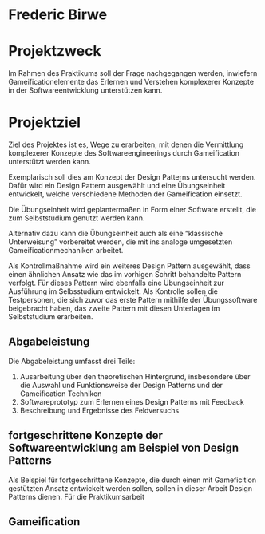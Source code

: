 # Frederic Birwe

# Projektzweck

Im Rahmen des Praktikums soll der Frage nachgegangen werden, inwiefern Gameificationelemente das Erlernen und Verstehen komplexerer Konzepte in der Softwareentwicklung unterstützen kann.

# Projektziel

Ziel des Projektes ist es, Wege zu erarbeiten, mit denen die Vermittlung komplexerer Konzepte des Softwareengineerings durch Gameification unterstützt werden kann.

Exemplarisch soll dies am Konzept der Design Patterns untersucht werden. Dafür wird ein Design Pattern ausgewählt und eine Übungseinheit entwickelt, welche verschiedene Methoden der Gameification einsetzt.

Die Übungseinheit wird geplantermaßen in Form einer Software erstellt, die zum Selbststudium genutzt werden kann.

Alternativ dazu kann die Übungseinheit auch als eine “klassische Unterweisung” vorbereitet werden, die mit ins analoge umgesetzten Gameificationmechaniken arbeitet.

Als Kontrollmaßnahme wird ein weiteres Design Pattern ausgewählt, dass einen ähnlichen Ansatz wie das im vorhigen Schritt behandelte Pattern verfolgt. Für dieses Pattern wird ebenfalls eine Übungseinheit zur Ausführung im Selbsstudium entwickelt. Als Kontrolle sollen die Testpersonen, die sich zuvor das erste Pattern mithilfe der Übungssoftware beigebracht haben, das zweite Pattern mit diesen Unterlagen im Selbststudium erarbeiten.

## Abgabeleistung

Die Abgabeleistung umfasst drei Teile:

1. Ausarbeitung über den theoretischen Hintergrund, insbesondere über die Auswahl und Funktionsweise der Design Patterns und der Gameification Techniken
2. Softwareprototyp zum Erlernen eines Design Patterns mit Feedback
3. Beschreibung und Ergebnisse des Feldversuchs

## fortgeschrittene Konzepte der Softwareentwicklung am Beispiel von Design Patterns

Als Beispiel für fortgeschrittene Konzepte, die durch einen mit Gameficition gestützten Ansatz entwickelt werden sollen, sollen in dieser Arbeit Design Patterns dienen. Für die Praktikumsarbeit

## Gameification
